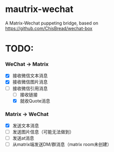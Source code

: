 # mautrix-wechat
A Matrix-Wechat puppeting bridge, based on https://github.com/ChisBread/wechat-box


# TODO:

### WeChat -> Matrix
- [x] 接收微信文本消息
- [x] 接收微信图片消息 
- [ ] 接收微信引用消息
  - [ ] 接收链接
  - [x] 就收Quote消息

### Matrix -> WeChat
- [x] 发送文本消息
- [ ] 发送图片信息（可能无法做到）
- [ ] 发送at消息
- [ ] 从matrix端发送DM/群消息（matrix room未创建）